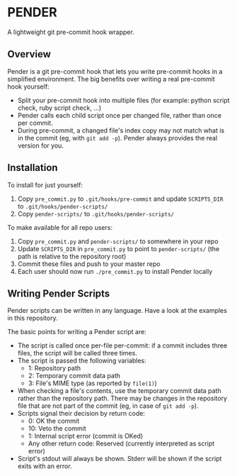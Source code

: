 # PENDER

A lightweight git pre-commit hook wrapper.

## Overview

Pender is a git pre-commit hook that lets you write pre-commit hooks in a simplified environment. The big benefits over writing a real pre-commit hook yourself:

* Split your pre-commit hook into multiple files (for example: python script check, ruby script check, ...)
* Pender calls each child script once per changed file, rather than once per commit.
* During pre-commit, a changed file's index copy may not match what is in the commit (eg, with `git add -p`). Pender always provides the real version for you.

## Installation

To install for just yourself:

1. Copy `pre_commit.py` to `.git/hooks/pre-commit` and update `SCRIPTS_DIR` to `.git/hooks/pender-scripts/`
2. Copy `pender-scripts/` to `.git/hooks/pender-scripts/`

To make available for all repo users:

1. Copy `pre_commit.py` and `pender-scripts/` to somewhere in your repo
2. Update `SCRIPTS_DIR` in `pre_commit.py` to point to `pender-scripts/` (the path is relative to the repository root)
3. Commit these files and push to your master repo
3. Each user should now run `./pre_commit.py` to install Pender locally

## Writing Pender Scripts

Pender scripts can be written in any language. Have a look at the examples in this repository.

The basic points for writing a Pender script are:

* The script is called once per-file per-commit: if a commit includes three files, the script will be called three times.
* The script is passed the following variables:
  * 1: Repository path
  * 2: Temporary commit data path
  * 3: File's MIME type (as reported by `file(1)`)
* When checking a file's contents, use the temporary commit data path rather than the repository path. There may be changes in the repository file that are not part of the commit (eg, in case of `git add -p`).
* Scripts signal their decision by return code:
  * 0: OK the commit
  * 10: Veto the commit
  * 1: Internal script error (commit is OKed)
  * Any other return code: Reserved (currently interpreted as script error)
* Script's stdout will always be shown. Stderr will be shown if the script exits with an error.
